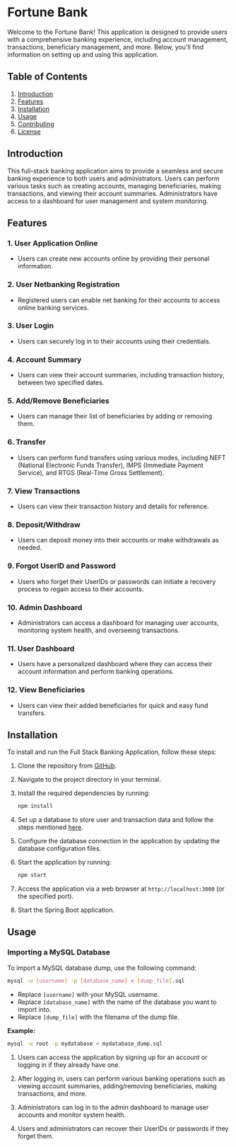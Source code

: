 # Fortune Bank
Welcome to the Fortune Bank! This application is designed to provide users with a comprehensive banking experience, including account management, transactions, beneficiary management, and more. Below, you'll find information on setting up and using this application.

## Table of Contents
1. [Introduction](#introduction)
2. [Features](#features)
3. [Installation](#installation)
4. [Usage](#usage)
5. [Contributing](#contributing)
6. [License](#license)

## Introduction

This full-stack banking application aims to provide a seamless and secure banking experience to both users and administrators. Users can perform various tasks such as creating accounts, managing beneficiaries, making transactions, and viewing their account summaries. Administrators have access to a dashboard for user management and system monitoring.

## Features

### 1. User Application Online
- Users can create new accounts online by providing their personal information.

### 2. User Netbanking Registration
- Registered users can enable net banking for their accounts to access online banking services.

### 3. User Login
- Users can securely log in to their accounts using their credentials.

### 4. Account Summary
- Users can view their account summaries, including transaction history, between two specified dates.

### 5. Add/Remove Beneficiaries
- Users can manage their list of beneficiaries by adding or removing them.

### 6. Transfer
- Users can perform fund transfers using various modes, including NEFT (National Electronic Funds Transfer), IMPS (Immediate Payment Service), and RTGS (Real-Time Gross Settlement).

### 7. View Transactions
- Users can view their transaction history and details for reference.

### 8. Deposit/Withdraw
- Users can deposit money into their accounts or make withdrawals as needed.

### 9. Forgot UserID and Password
- Users who forget their UserIDs or passwords can initiate a recovery process to regain access to their accounts.

### 10. Admin Dashboard
- Administrators can access a dashboard for managing user accounts, monitoring system health, and overseeing transactions.

### 11. User Dashboard
- Users have a personalized dashboard where they can access their account information and perform banking operations.

### 12. View Beneficiaries
- Users can view their added beneficiaries for quick and easy fund transfers.

## Installation

To install and run the Full Stack Banking Application, follow these steps:

1. Clone the repository from [GitHub](https://github.com/rathoddinesh14/FortuneBank.git).

2. Navigate to the project directory in your terminal.

3. Install the required dependencies by running:
   ```bash
   npm install
   ```

4. Set up a database to store user and transaction data and follow the steps mentioned [here](mariadb.md).

5. Configure the database connection in the application by updating the database configuration files.

6. Start the application by running:
   ```bash
   npm start
   ```

7. Access the application via a web browser at `http://localhost:3000` (or the specified port).

8. Start the Spring Boot application.

## Usage

### Importing a MySQL Database

To import a MySQL database dump, use the following command:

```sh
mysql -u [username] -p [database_name] < [dump_file].sql
```

- Replace `[username]` with your MySQL username.
- Replace `[database_name]` with the name of the database you want to import into.
- Replace `[dump_file]` with the filename of the dump file.

**Example:**

```sh
mysql -u root -p mydatabase < mydatabase_dump.sql
```

1. Users can access the application by signing up for an account or logging in if they already have one.

2. After logging in, users can perform various banking operations such as viewing account summaries, adding/removing beneficiaries, making transactions, and more.

3. Administrators can log in to the admin dashboard to manage user accounts and monitor system health.

4. Users and administrators can recover their UserIDs or passwords if they forget them.
